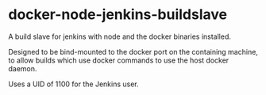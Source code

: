 # docker-node-jenkins-buildslave
A build slave for jenkins with node and the docker binaries installed. 

Designed to be bind-mounted to the docker port on the containing machine, to allow builds which use docker commands to use the host docker daemon.

Uses a UID of 1100 for the Jenkins user.
